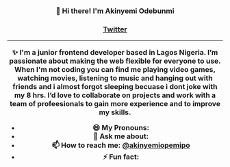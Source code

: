 
<h3 align="center">👋 Hi there! I'm Akinyemi Odebunmi </h3>	<h3 align="center">
   <a href="https://twitter.com/akinyemiopemipo">Twitter</a>
</p>

---
✨ I'm a junior frontend developer based in Lagos Nigeria. I’m passionate about making the web flexible for everyone to use.
When I'm not coding you can find me playing video games, watching movies, listening to music and hanging out with friends and i almost forgot sleeping becuase i dont joke with my 8 hrs.	I’d love to collaborate on projects and work with a team of profeesionals to gain more experience and to improve my skills.
	
- 😄 My Pronouns:
- 💬 Ask me about:
- 📫 How to reach me: [@akinyemiopemipo](https://twitter.com/akinyemiopemipo)
- ⚡ Fun fact:


<!--
**akinyemiopemipo/akinyemiopemipo** is a ✨ _special_ ✨ repository because its `README.md` (this file) appears on your GitHub profile
Here are some ideas to get you started:	Here are some ideas to get you started:
- 🔭 I’m currently working on ...
- 🌱 I’m currently learning ...
- 👯 I’m looking to collaborate on ...
- 🤔 I’m looking for help with ...
- 💬 Ask me about ...
- 📫 How to reach me: ...
- 😄 Pronouns: ...
- ⚡ Fun fact: ...
-->
